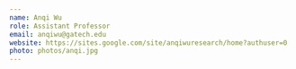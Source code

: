 ```yaml
---
name: Anqi Wu
role: Assistant Professor
email: anqiwu@gatech.edu
website: https://sites.google.com/site/anqiwuresearch/home?authuser=0
photo: photos/anqi.jpg
---
```


